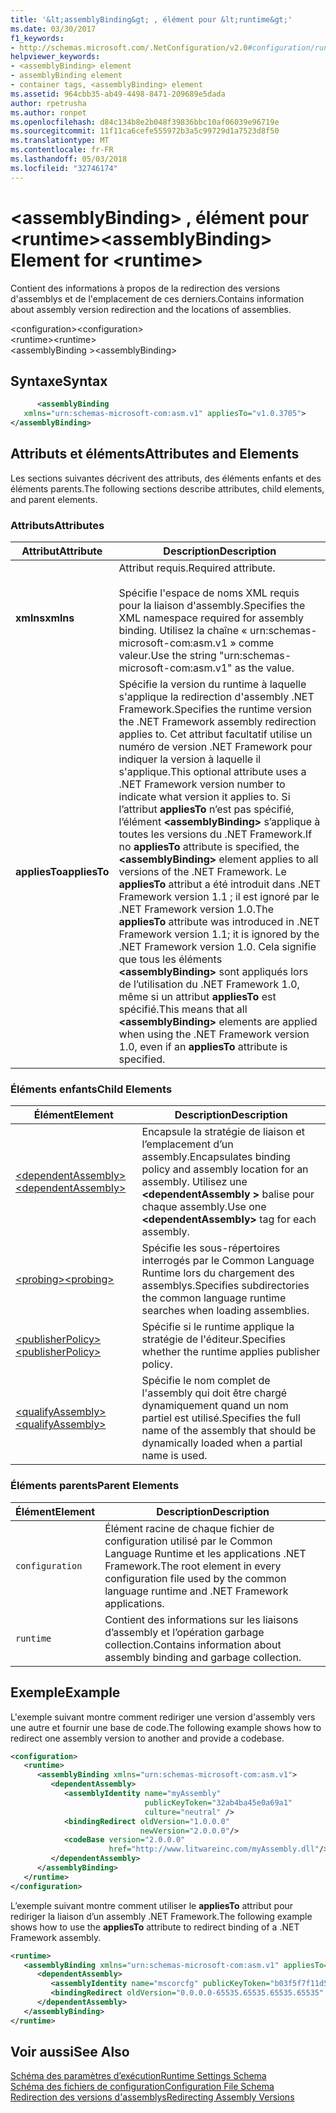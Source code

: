 ```yaml
---
title: '&lt;assemblyBinding&gt; , élément pour &lt;runtime&gt;'
ms.date: 03/30/2017
f1_keywords:
- http://schemas.microsoft.com/.NetConfiguration/v2.0#configuration/runtime/assemblyBinding
helpviewer_keywords:
- <assemblyBinding> element
- assemblyBinding element
- container tags, <assemblyBinding> element
ms.assetid: 964cbb35-ab49-4498-8471-209689e5dada
author: rpetrusha
ms.author: ronpet
ms.openlocfilehash: d84c134b8e2b048f39836bbc10af06039e96719e
ms.sourcegitcommit: 11f11ca6cefe555972b3a5c99729d1a7523d8f50
ms.translationtype: MT
ms.contentlocale: fr-FR
ms.lasthandoff: 05/03/2018
ms.locfileid: "32746174"
---
```

# <a name="ltassemblybindinggt-element-for-ltruntimegt"></a><span data-ttu-id="61d74-102">&lt;assemblyBinding&gt; , élément pour &lt;runtime&gt;</span><span class="sxs-lookup"><span data-stu-id="61d74-102">&lt;assemblyBinding&gt; Element for &lt;runtime&gt;</span></span>
<span data-ttu-id="61d74-103">Contient des informations à propos de la redirection des versions d'assemblys et de l'emplacement de ces derniers.</span><span class="sxs-lookup"><span data-stu-id="61d74-103">Contains information about assembly version redirection and the locations of assemblies.</span></span>  
  
 <span data-ttu-id="61d74-104">\<configuration></span><span class="sxs-lookup"><span data-stu-id="61d74-104">\<configuration></span></span>  
<span data-ttu-id="61d74-105">\<runtime></span><span class="sxs-lookup"><span data-stu-id="61d74-105">\<runtime></span></span>  
<span data-ttu-id="61d74-106">\<assemblyBinding ></span><span class="sxs-lookup"><span data-stu-id="61d74-106">\<assemblyBinding></span></span>  
  
## <a name="syntax"></a><span data-ttu-id="61d74-107">Syntaxe</span><span class="sxs-lookup"><span data-stu-id="61d74-107">Syntax</span></span>  
  
```xml  
      <assemblyBinding    
   xmlns="urn:schemas-microsoft-com:asm.v1" appliesTo="v1.0.3705">  
</assemblyBinding>  
```  
  
## <a name="attributes-and-elements"></a><span data-ttu-id="61d74-108">Attributs et éléments</span><span class="sxs-lookup"><span data-stu-id="61d74-108">Attributes and Elements</span></span>  
 <span data-ttu-id="61d74-109">Les sections suivantes décrivent des attributs, des éléments enfants et des éléments parents.</span><span class="sxs-lookup"><span data-stu-id="61d74-109">The following sections describe attributes, child elements, and parent elements.</span></span>  
  
### <a name="attributes"></a><span data-ttu-id="61d74-110">Attributs</span><span class="sxs-lookup"><span data-stu-id="61d74-110">Attributes</span></span>  
  
|<span data-ttu-id="61d74-111">Attribut</span><span class="sxs-lookup"><span data-stu-id="61d74-111">Attribute</span></span>|<span data-ttu-id="61d74-112">Description</span><span class="sxs-lookup"><span data-stu-id="61d74-112">Description</span></span>|  
|---------------|-----------------|  
|<span data-ttu-id="61d74-113">**xmlns**</span><span class="sxs-lookup"><span data-stu-id="61d74-113">**xmlns**</span></span>|<span data-ttu-id="61d74-114">Attribut requis.</span><span class="sxs-lookup"><span data-stu-id="61d74-114">Required attribute.</span></span><br /><br /> <span data-ttu-id="61d74-115">Spécifie l'espace de noms XML requis pour la liaison d'assembly.</span><span class="sxs-lookup"><span data-stu-id="61d74-115">Specifies the XML namespace required for assembly binding.</span></span> <span data-ttu-id="61d74-116">Utilisez la chaîne « urn:schemas-microsoft-com:asm.v1 » comme valeur.</span><span class="sxs-lookup"><span data-stu-id="61d74-116">Use the string "urn:schemas-microsoft-com:asm.v1" as the value.</span></span>|  
|<span data-ttu-id="61d74-117">**appliesTo**</span><span class="sxs-lookup"><span data-stu-id="61d74-117">**appliesTo**</span></span>|<span data-ttu-id="61d74-118">Spécifie la version du runtime à laquelle s'applique la redirection d'assembly .NET Framework.</span><span class="sxs-lookup"><span data-stu-id="61d74-118">Specifies the runtime version the .NET Framework assembly redirection applies to.</span></span> <span data-ttu-id="61d74-119">Cet attribut facultatif utilise un numéro de version .NET Framework pour indiquer la version à laquelle il s'applique.</span><span class="sxs-lookup"><span data-stu-id="61d74-119">This optional attribute uses a .NET Framework version number to indicate what version it applies to.</span></span> <span data-ttu-id="61d74-120">Si l’attribut **appliesTo** n’est pas spécifié, l’élément **\<assemblyBinding>** s’applique à toutes les versions du .NET Framework.</span><span class="sxs-lookup"><span data-stu-id="61d74-120">If no **appliesTo** attribute is specified, the **\<assemblyBinding>** element applies to all versions of the .NET Framework.</span></span> <span data-ttu-id="61d74-121">Le **appliesTo** attribut a été introduit dans .NET Framework version 1.1 ; il est ignoré par le .NET Framework version 1.0.</span><span class="sxs-lookup"><span data-stu-id="61d74-121">The **appliesTo** attribute was introduced in .NET Framework version 1.1; it is ignored by the .NET Framework version 1.0.</span></span> <span data-ttu-id="61d74-122">Cela signifie que tous les éléments **\<assemblyBinding>** sont appliqués lors de l’utilisation du .NET Framework 1.0, même si un attribut **appliesTo** est spécifié.</span><span class="sxs-lookup"><span data-stu-id="61d74-122">This means that all **\<assemblyBinding>** elements are applied when using the .NET Framework version 1.0, even if an **appliesTo** attribute is specified.</span></span>|  
  
### <a name="child-elements"></a><span data-ttu-id="61d74-123">Éléments enfants</span><span class="sxs-lookup"><span data-stu-id="61d74-123">Child Elements</span></span>  
  
|<span data-ttu-id="61d74-124">Élément</span><span class="sxs-lookup"><span data-stu-id="61d74-124">Element</span></span>|<span data-ttu-id="61d74-125">Description</span><span class="sxs-lookup"><span data-stu-id="61d74-125">Description</span></span>|  
|-------------|-----------------|  
|[<span data-ttu-id="61d74-126">\<dependentAssembly></span><span class="sxs-lookup"><span data-stu-id="61d74-126">\<dependentAssembly></span></span>](../../../../../docs/framework/configure-apps/file-schema/runtime/dependentassembly-element.md)|<span data-ttu-id="61d74-127">Encapsule la stratégie de liaison et l’emplacement d’un assembly.</span><span class="sxs-lookup"><span data-stu-id="61d74-127">Encapsulates binding policy and assembly location for an assembly.</span></span> <span data-ttu-id="61d74-128">Utilisez une  **\<dependentAssembly >** balise pour chaque assembly.</span><span class="sxs-lookup"><span data-stu-id="61d74-128">Use one **\<dependentAssembly>** tag for each assembly.</span></span>|  
|[<span data-ttu-id="61d74-129">\<probing></span><span class="sxs-lookup"><span data-stu-id="61d74-129">\<probing></span></span>](../../../../../docs/framework/configure-apps/file-schema/runtime/probing-element.md)|<span data-ttu-id="61d74-130">Spécifie les sous-répertoires interrogés par le Common Language Runtime lors du chargement des assemblys.</span><span class="sxs-lookup"><span data-stu-id="61d74-130">Specifies subdirectories the common language runtime searches when loading assemblies.</span></span>|  
|[<span data-ttu-id="61d74-131">\<publisherPolicy></span><span class="sxs-lookup"><span data-stu-id="61d74-131">\<publisherPolicy></span></span>](../../../../../docs/framework/configure-apps/file-schema/runtime/publisherpolicy-element.md)|<span data-ttu-id="61d74-132">Spécifie si le runtime applique la stratégie de l'éditeur.</span><span class="sxs-lookup"><span data-stu-id="61d74-132">Specifies whether the runtime applies publisher policy.</span></span>|  
|[<span data-ttu-id="61d74-133">\<qualifyAssembly></span><span class="sxs-lookup"><span data-stu-id="61d74-133">\<qualifyAssembly></span></span>](../../../../../docs/framework/configure-apps/file-schema/runtime/qualifyassembly-element.md)|<span data-ttu-id="61d74-134">Spécifie le nom complet de l'assembly qui doit être chargé dynamiquement quand un nom partiel est utilisé.</span><span class="sxs-lookup"><span data-stu-id="61d74-134">Specifies the full name of the assembly that should be dynamically loaded when a partial name is used.</span></span>|  
  
### <a name="parent-elements"></a><span data-ttu-id="61d74-135">Éléments parents</span><span class="sxs-lookup"><span data-stu-id="61d74-135">Parent Elements</span></span>  
  
|<span data-ttu-id="61d74-136">Élément</span><span class="sxs-lookup"><span data-stu-id="61d74-136">Element</span></span>|<span data-ttu-id="61d74-137">Description</span><span class="sxs-lookup"><span data-stu-id="61d74-137">Description</span></span>|  
|-------------|-----------------|  
|`configuration`|<span data-ttu-id="61d74-138">Élément racine de chaque fichier de configuration utilisé par le Common Language Runtime et les applications .NET Framework.</span><span class="sxs-lookup"><span data-stu-id="61d74-138">The root element in every configuration file used by the common language runtime and .NET Framework applications.</span></span>|  
|`runtime`|<span data-ttu-id="61d74-139">Contient des informations sur les liaisons d’assembly et l’opération garbage collection.</span><span class="sxs-lookup"><span data-stu-id="61d74-139">Contains information about assembly binding and garbage collection.</span></span>|  
  
## <a name="example"></a><span data-ttu-id="61d74-140">Exemple</span><span class="sxs-lookup"><span data-stu-id="61d74-140">Example</span></span>  
 <span data-ttu-id="61d74-141">L'exemple suivant montre comment rediriger une version d'assembly vers une autre et fournir une base de code.</span><span class="sxs-lookup"><span data-stu-id="61d74-141">The following example shows how to redirect one assembly version to another and provide a codebase.</span></span>  
  
```xml  
<configuration>  
   <runtime>  
      <assemblyBinding xmlns="urn:schemas-microsoft-com:asm.v1">  
         <dependentAssembly>  
            <assemblyIdentity name="myAssembly"  
                              publicKeyToken="32ab4ba45e0a69a1"  
                              culture="neutral" />  
            <bindingRedirect oldVersion="1.0.0.0"  
                             newVersion="2.0.0.0"/>  
            <codeBase version="2.0.0.0"  
                      href="http://www.litwareinc.com/myAssembly.dll"/>  
         </dependentAssembly>  
      </assemblyBinding>  
   </runtime>  
</configuration>  
```  
  
 <span data-ttu-id="61d74-142">L’exemple suivant montre comment utiliser le **appliesTo** attribut pour rediriger la liaison d’un assembly .NET Framework.</span><span class="sxs-lookup"><span data-stu-id="61d74-142">The following example shows how to use the **appliesTo** attribute to redirect binding of a .NET Framework assembly.</span></span>  
  
```xml  
<runtime>  
   <assemblyBinding xmlns="urn:schemas-microsoft-com:asm.v1" appliesTo="v1.0.3705">  
      <dependentAssembly>   
         <assemblyIdentity name="mscorcfg" publicKeyToken="b03f5f7f11d50a3a" culture=""/>  
         <bindingRedirect oldVersion="0.0.0.0-65535.65535.65535.65535" newVersion="1.0.3300.0"/>  
      </dependentAssembly>  
   </assemblyBinding>  
</runtime>  
```  
  
## <a name="see-also"></a><span data-ttu-id="61d74-143">Voir aussi</span><span class="sxs-lookup"><span data-stu-id="61d74-143">See Also</span></span>  
 [<span data-ttu-id="61d74-144">Schéma des paramètres d’exécution</span><span class="sxs-lookup"><span data-stu-id="61d74-144">Runtime Settings Schema</span></span>](../../../../../docs/framework/configure-apps/file-schema/runtime/index.md)  
 [<span data-ttu-id="61d74-145">Schéma des fichiers de configuration</span><span class="sxs-lookup"><span data-stu-id="61d74-145">Configuration File Schema</span></span>](../../../../../docs/framework/configure-apps/file-schema/index.md)  
 [<span data-ttu-id="61d74-146">Redirection des versions d'assemblys</span><span class="sxs-lookup"><span data-stu-id="61d74-146">Redirecting Assembly Versions</span></span>](../../../../../docs/framework/configure-apps/redirect-assembly-versions.md)
